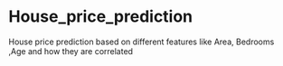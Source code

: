 # House_price_prediction
House price prediction based on different features like Area, Bedrooms ,Age  and how they are correlated
